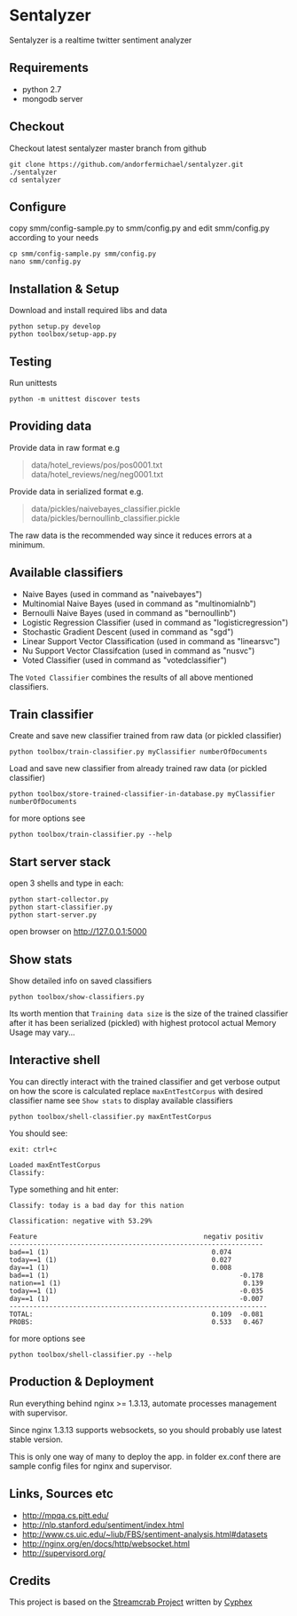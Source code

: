 Sentalyzer
==========

Sentalyzer is a realtime twitter sentiment analyzer


Requirements
------------

- python 2.7
- mongodb server


Checkout
--------
Checkout latest sentalyzer master branch from github


    git clone https://github.com/andorfermichael/sentalyzer.git ./sentalyzer
    cd sentalyzer


Configure
---------
copy smm/config-sample.py to smm/config.py and edit smm/config.py according to your needs

    cp smm/config-sample.py smm/config.py
    nano smm/config.py


Installation & Setup
--------------------
Download and install required libs and data

    python setup.py develop
    python toolbox/setup-app.py


Testing
-------
Run unittests

    python -m unittest discover tests


Providing data
---------------------
Provide data in raw format e.g
>data/hotel_reviews/pos/pos0001.txt
 data/hotel_reviews/neg/neg0001.txt

Provide data in serialized format e.g.
>data/pickles/naivebayes_classifier.pickle
 data/pickles/bernoullinb_classifier.pickle

The raw data is the recommended way since it reduces errors at a minimum.


Available classifiers
----------------
- Naive Bayes (used in command as "naivebayes")
- Multinomial Naive Bayes (used in command as "multinomialnb")
- Bernoulli Naive Bayes (used in command as "bernoullinb")
- Logistic Regression Classifier (used in command as "logisticregression")
- Stochastic Gradient Descent (used in command as "sgd")
- Linear Support Vector Classification (used in command as "linearsvc")
- Nu Support Vector Classifcation (used in command as "nusvc")
- Voted Classifier (used in command as "votedclassifier")

The `Voted Classifier` combines the results of all above mentioned classifiers.


Train classifier
----------------
Create and save new classifier trained from raw data (or pickled classifier)

    python toolbox/train-classifier.py myClassifier numberOfDocuments

Load and save new classifier from already trained raw data (or pickled classifier)

    python toolbox/store-trained-classifier-in-database.py myClassifier numberOfDocuments

for more options see

    python toolbox/train-classifier.py --help


Start server stack
------------------
open 3 shells and type in each:
    
    python start-collector.py
    python start-classifier.py
    python start-server.py
    

open browser on http://127.0.0.1:5000


Show stats
----------
Show detailed info on saved classifiers

    python toolbox/show-classifiers.py

Its worth mention that `Training data size` is the size of the trained classifier after it has been
serialized (pickled) with highest protocol actual Memory Usage may vary...



Interactive shell
-----------------
You can directly interact with the trained classifier and get verbose output on how the score is calculated
replace `maxEntTestCorpus` with desired classifier name see `Show stats` to display available classifiers

    python toolbox/shell-classifier.py maxEntTestCorpus

You should see:

    exit: ctrl+c

    Loaded maxEntTestCorpus
    Classify:

Type something and hit enter:

    Classify: today is a bad day for this nation

    Classification: negative with 53.29%

    Feature                                          negativ positiv
    ----------------------------------------------------------------
    bad==1 (1)                                         0.074
    today==1 (1)                                       0.027
    day==1 (1)                                         0.008
    bad==1 (1)                                                -0.178
    nation==1 (1)                                              0.139
    today==1 (1)                                              -0.035
    day==1 (1)                                                -0.007
    -----------------------------------------------------------------
    TOTAL:                                             0.109  -0.081
    PROBS:                                             0.533   0.467



for more options see

    python toolbox/shell-classifier.py --help


Production & Deployment
-----------------------
Run everything behind nginx >= 1.3.13, automate processes management with supervisor.

Since nginx 1.3.13 supports websockets, so you should probably use latest stable version.

This is only one way of many to deploy the app.
in folder ex.conf there are sample config files for nginx and supervisor.


Links, Sources etc
------------------

- http://mpqa.cs.pitt.edu/
- http://nlp.stanford.edu/sentiment/index.html
- http://www.cs.uic.edu/~liub/FBS/sentiment-analysis.html#datasets
- http://nginx.org/en/docs/http/websocket.html
- http://supervisord.org/


Credits
-----------------------------

This project is based on the [Streamcrab Project](https://github.com/cyhex/streamcrab) written by [Cyphex](https://github.com/cyhex)